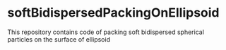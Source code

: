 # softBidispersedPackingOnEllipsoid
This repository contains code of packing soft bidispersed spherical particles on the surface of ellipsoid
